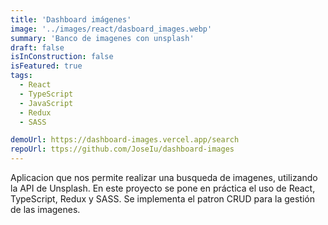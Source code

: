 ```yaml
---
title: 'Dashboard imágenes'
image: '../images/react/dasboard_images.webp'
summary: 'Banco de imagenes con unsplash'
draft: false
isInConstruction: false
isFeatured: true
tags:
  - React
  - TypeScript
  - JavaScript
  - Redux
  - SASS

demoUrl: https://dashboard-images.vercel.app/search
repoUrl: ttps://github.com/JoseIu/dashboard-images
---
```


Aplicacion que nos permite realizar una busqueda de imagenes, utilizando la API de Unsplash. En este proyecto se pone en práctica el uso de React, TypeScript, Redux y SASS. Se implementa el patron CRUD para la gestión de las imagenes.

